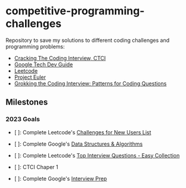 # competitive-programming-challenges

Repository to save my solutions to different coding challenges and programming problems:

- [Cracking The Coding Interview, CTCI](https://github.com/careercup/CtCI-6th-Edition)
- [Google Tech Dev Guide](https://techdevguide.withgoogle.com/paths/)
- [Leetcode](https://leetcode.com/)
- [Project Euler](https://projecteuler.net/archives)
- [Grokking the Coding Interview: Patterns for Coding Questions](https://www.educative.io/courses/grokking-the-coding-interview)

## Milestones

### 2023 Goals

- [ ]: Complete Leetcode's [Challenges for New Users List](https://leetcode.com/problem-list/challenges-for-new-users/)

- [ ]: Complete Google's [Data Structures & Algorithms](https://techdevguide.withgoogle.com/paths/data-structures-and-algorithms/)

- [ ]: Complete Leetcode's [Top Interview Questions - Easy Collection](https://leetcode.com/explore/interview/card/top-interview-questions-easy/)

- [ ]: CTCI Chaper 1

- [ ]: Complete Google's [Interview Prep](https://techdevguide.withgoogle.com/paths/interview/)
